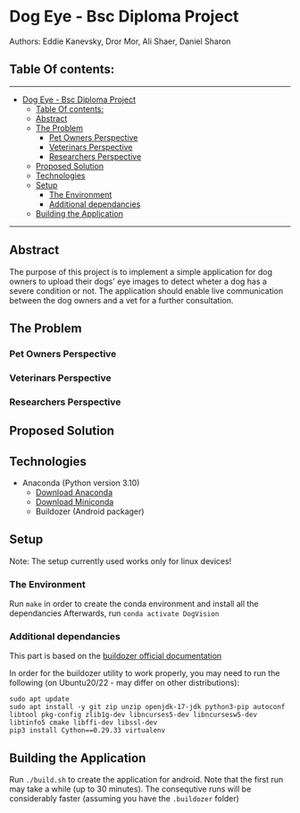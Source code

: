 # Dog Eye - Bsc Diploma Project
Authors: 
Eddie Kanevsky, 
Dror Mor,
Ali Shaer,
Daniel Sharon

## Table Of contents:
---
- [Dog Eye - Bsc Diploma Project](#dog-eye---bsc-diploma-project)
  - [Table Of contents:](#table-of-contents)
  - [Abstract](#abstract)
  - [The Problem](#the-problem)
    - [Pet Owners Perspective](#pet-owners-perspective)
    - [Veterinars Perspective](#veterinars-perspective)
    - [Researchers Perspective](#researchers-perspective)
  - [Proposed Solution](#proposed-solution)
  - [Technologies](#technologies)
  - [Setup](#setup)
    - [The Environment](#the-environment)
    - [Additional dependancies](#additional-dependancies)
  - [Building the Application](#building-the-application)
---

## Abstract

The purpose of this project is to implement a simple application for dog owners to upload their dogs' eye images to detect wheter a dog has a severe condition or not. The application should enable live communication between the dog owners and a vet for a further consultation. 

## The Problem

### Pet Owners Perspective

### Veterinars Perspective

### Researchers Perspective

## Proposed Solution

## Technologies

- Anaconda (Python version 3.10)
  - [Download Anaconda](https://www.anaconda.com/products/distribution)
  - [Download Miniconda](https://docs.conda.io/en/latest/miniconda.html)
  - Buildozer (Android packager)

## Setup

Note: The setup currently used works only for linux devices!

### The Environment

Run `make` in order to create the conda environment and install all the dependancies
Afterwards, run `conda activate DogVision`

### Additional dependancies

This part is based on the [buildozer official documentation](https://buildozer.readthedocs.io/en/latest/installation.html#targeting-android)

In order for the buildozer utility to work properly, you may need to run the following (on Ubuntu20/22 - may differ on other distributions):
```
sudo apt update
sudo apt install -y git zip unzip openjdk-17-jdk python3-pip autoconf libtool pkg-config zlib1g-dev libncurses5-dev libncursesw5-dev libtinfo5 cmake libffi-dev libssl-dev
pip3 install Cython==0.29.33 virtualenv
```

## Building the Application

Run `./build.sh` to create the application for android. Note that the first run may take a while (up to 30 minutes).
The consequtive runs will be considerably faster (assuming you have the `.buildozer` folder)